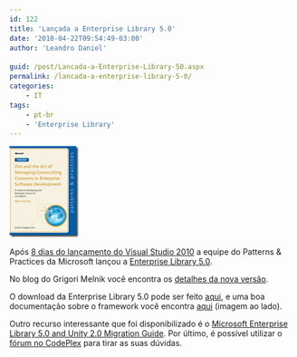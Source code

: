 ```yaml
---
id: 122
title: 'Lançada a Enterprise Library 5.0'
date: '2010-04-22T09:54:49-03:00'
author: 'Leandro Daniel'

guid: /post/Lancada-a-Enterprise-Library-50.aspx
permalink: /lancada-a-enterprise-library-5-0/
categories:
    - IT
tags:
    - pt-br
    - 'Enterprise Library'
---
```


[![DevGuide_PDC_Preview_CSharp_Edition_small](/assets/pics/DevGuide_PDC_Preview_CSharp_Edition_small_1.png "DevGuide_PDC_Preview_CSharp_Edition_small")](http://entlib.codeplex.com/wikipage?title=EntLib5%20Developer%20Notes)

Após [8 dias do lançamento do Visual Studio 2010](/Visual-Studio-2010-lancado) a equipe do Patterns &amp; Practices da Microsoft lançou a [Enterprise Library 5.0](http://entlib.codeplex.com/).

No blog do Grigori Melnik você encontra os [detalhes da nova versão](http://blogs.msdn.com/agile/archive/2010/04/20/microsoft-enterprise-library-5-0-released).

O download da Enterprise Library 5.0 pode ser feito [aqui](http://entlib.codeplex.com/releases/view/43135), e uma boa documentação sobre o framework você encontra [aqui](http://entlib.codeplex.com/wikipage?title=EntLib5%20Developer%20Notes) (imagem ao lado).

Outro recurso interessante que foi disponibilizado é o [Microsoft Enterprise Library 5.0 and Unity 2.0 Migration Guide](http://entlib.codeplex.com/wikipage?title=EntLib5MigrationGuide). Por último, é possível utilizar o [fórum no CodePlex](http://entlib.codeplex.com/Thread/List) para tirar as suas dúvidas.
